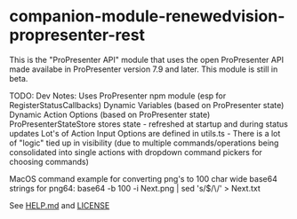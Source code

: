 # companion-module-renewedvision-propresenter-rest

This is the "ProPresenter API" module that uses the open ProPresenter API made availabe in ProPresenter version 7.9 and later.
This module is still in beta.

TODO: Dev Notes:
Uses ProPresenter npm module (esp for RegisterStatusCallbacks)
Dynamic Variables (based on ProPresenter state)
Dynamic Action Options (based on ProPresenter state)
ProPresenterStateStore stores state - refreshed at startup and during status updates
Lot's of Action Input Options are defined in utils.ts - There is a lot of "logic" tied up in visibility (due to multiple commands/operations being consolidated into single actions with dropdown command pickers for choosing commands)

MacOS command example for converting png's to 100 char wide base64 strings for png64:
base64 -b 100 -i Next.png | sed 's/$/\\/' > Next.txt

See [HELP.md](./HELP.md) and [LICENSE](./LICENSE)